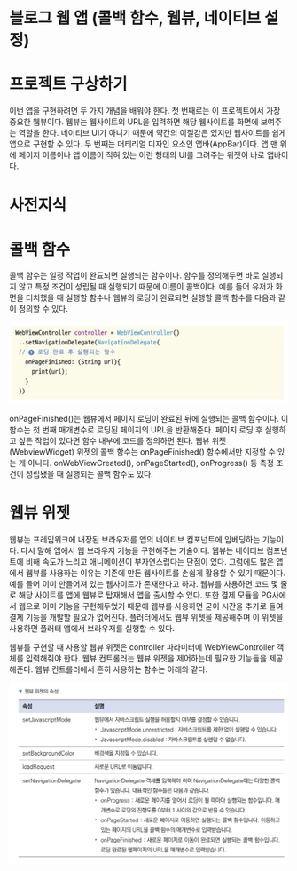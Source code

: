 # **블로그 웹 앱 (콜백 함수, 웹뷰, 네이티브 설정)**  
# **프로젝트 구상하기**  
이번 앱을 구현하려면 두 가지 개념을 배워야 한다. 첫 번째로는 이 프로젝트에서 가장 중요한 웹뷰이다. 웹뷰는 웹사이트의 
URL을 입력하면 해당 웹사이트를 화면에 보여주는 역할을 한다. 네이티브 UI가 아니기 때문에 약간의 이질감은 있지만 웹사이트를 
쉽게 앱으로 구현할 수 있다. 두 번째는 머티리얼 디자인 요소인 앱바(AppBar)이다. 앱 맨 위에 페이지 이름이나 앱 이름이 
적혀 있는 이런 형태의 UI를 그려주는 위젯이 바로 앱바이다.  
  
# **사전지식**  
# **콜백 함수**  
콜백 함수는 일정 작업이 완됴되면 실행되는 함수이다. 함수를 정의해두면 바로 실행되지 않고 특정 조건이 성립될 때 실행되기 
때문에 이름이 콜백이다. 예를 들어 유저가 화면을 터치했을 때 실행할 함수나 웹뷰의 로딩이 완료되면 실행할 콜백 함수를 
다음과 같이 정의할 수 있다.  
  
![img.png](image/img.png)  
  
onPageFinished()는 웹뷰에서 페이지 로딩이 완료된 뒤에 실행되는 콜백 함수이다. 이 함수는 첫 번째 매개변수로 로딩된 
페이지의 URL을 반환해준다. 페이지 로딩 후 실행하고 싶은 작업이 있다면 함수 내부에 코드를 정의하면 된다. 웹뷰 위젯
(WebviewWidget) 위젯의 콜백 함수는 onPageFinished() 함수에서만 지정할 수 있는 게 아니다. onWebViewCreated(), 
onPageStarted(), onProgress() 등 측정 조건이 성립됐을 때 실행되는 콜백 함수도 있다.  
  
# **웹뷰 위젯**  
웹뷰는 프레임워크에 내장된 브라우저를 앱의 네이티브 컴포넌트에 임베딩하는 기능이다. 다시 말해 앱에서 웹 브라우저 기능을 
구현해주는 기술이다. 웹뷰는 네이티브 컴포넌트에 비해 속도가 느리고 애니메이션이 부자연스럽다는 단점이 있다. 그럼에도 많은 
앱에서 웹뷰를 사용하는 이유는 기존에 만든 웹사이트를 손쉽게 활용할 수 있기 때문이다. 예를 들어 이미 만들어져 있는 웹사이트가 
존재한다고 하자. 웹뷰를 사용하면 코드 몇 줄로 해당 사이트를 앱에 웹뷰로 탑재해서 앱을 출시할 수 있다. 또한 결제 모듈을 
PG사에서 웹으로 이미 기능을 구현해두었기 때문에 웹뷰를 사용하면 굳이 시간을 추가로 들여 결제 기능을 개발할 필요가 없어진다. 
플러터에서도 웹뷰 위젯을 제공해주며 이 위젯을 사용하면 플러터 앱에서 브라우저를 실행할 수 있다.  
  
웹뷰를 구현할 때 사용할 웹뷰 위젯은 controller 파라미터에 WebViewController 객체를 입력해줘야 한다. 웹뷰 컨트롤러는 웹뷰 
위젯을 제어하는데 필요한 기능들을 제공해준다. 웹뷰 컨트롤러에서 흔히 사용하는 함수는 아래와 같다.  
  
![img.png](image/img2.png)  
  
